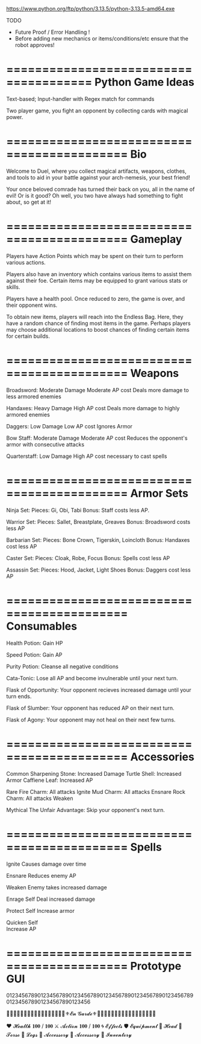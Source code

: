 
https://www.python.org/ftp/python/3.13.5/python-3.13.5-amd64.exe

TODO
- Future Proof / Error Handling !
- Before adding new mechanics or items/conditions/etc ensure that the robot approves!


======================================
            Python Game Ideas
======================================

Text-based; Input-handler with Regex match for commands

Two player game, you fight an opponent by collecting cards with magical power.

===========================================
                   Bio
===========================================

Welcome to Duel, where you collect magical artifacts, weapons, clothes, and tools to aid in your battle against your arch-nemesis, your best friend!

Your once beloved comrade has turned their back on you, all in the name of evil! Or is it good? Oh well, you two have always had something to fight about, so get at it!

===========================================
                Gameplay                 
===========================================

Players have Action Points which may be spent on their turn to perform various actions.

Players also have an inventory which contains various items to assist them against their foe. Certain items may be equipped to grant various stats or skills.

Players have a health pool. Once reduced to zero, the game is over, and their opponent wins.

To obtain new items, players will reach into the Endless Bag. Here, they have a random chance of finding most items in the game. Perhaps players may choose additional locations to boost chances of finding certain items for certain builds.

===========================================
Weapons
===========================================

Broadsword: 
    Moderate Damage
    Moderate AP cost
    Deals more damage to less armored enemies

Handaxes:
    Heavy Damage
    High AP cost
    Deals more damage to highly armored enemies

Daggers:
    Low Damage
    Low AP cost
    Ignores Armor

Bow Staff:
    Moderate Damage
    Moderate AP cost
    Reduces the opponent's armor with consecutive attacks

Quarterstaff:
    Low Damage
    High AP cost
    necessary to cast spells

===========================================
Armor Sets
===========================================

Ninja Set: 
    Pieces: Gi, Obi, Tabi
    Bonus: Staff costs less AP.

Warrior Set: 
    Pieces: Sallet, Breastplate, Greaves
    Bonus: Broadsword costs less AP

Barbarian Set: 
    Pieces: Bone Crown, Tigerskin, Loincloth
    Bonus: Handaxes cost less AP

Caster Set:
    Pieces: Cloak, Robe, Focus
    Bonus: Spells cost less AP

Assassin Set:
    Pieces: Hood, Jacket, Light Shoes
    Bonus: Daggers cost less AP
        
===========================================
Consumables
===========================================

Health Potion: Gain HP

Speed Potion: Gain AP

Purity Potion: Cleanse all negative conditions

Cata-Tonic: Lose all AP and become invulnerable until your next turn.

Flask of Opportunity: Your opponent recieves increased damage until your turn ends.

Flask of Slumber: Your opponent has reduced AP on their next turn.

Flask of Agony: Your opponent may not heal on their next few turns.

===========================================
Accessories
===========================================

Common
    Sharpening Stone: Increased Damage
    Turtle Shell: Increased Armor
    Caffiene Leaf: Increased AP

Rare
    Fire Charm: All attacks Ignite
    Mud Charm: All attacks Ensnare
    Rock Charm: All attacks Weaken

Mythical
    The Unfair Advantage: Skip your opponent's next turn.

===========================================
Spells
===========================================

Ignite
    Causes damage over time

Ensnare
    Reduces enemy AP

Weaken
    Enemy takes increased damage

Enrage Self
    Deal increased damage

Protect Self
    Increase armor

Quicken Self        
    Increase AP
        
        
        
===========================================
             Prototype GUI
===========================================

012345678901234567890123456789012345678901234567890123456789012345678901234567890123456


🔰🔰🔰🔰🔰🔰🔰🔰🔰🔰🔰🔰🔰🔰🔰🔰🔰⚜️𝓔𝓷 𝓖𝓪𝓻𝓭𝓮⚜️🔰🔰🔰🔰🔰🔰🔰🔰🔰🔰🔰🔰🔰🔰🔰🔰🔰

❤️ 𝓗𝓮𝓪𝓵𝓽𝓱 𝟏𝟎𝟎 / 𝟏𝟎𝟎
⚔️ 𝓐𝓬𝓽𝓲𝓸𝓷 𝟏𝟎𝟎 / 𝟏𝟎𝟎
🌀 𝓔𝓯𝓯𝓮𝓬𝓽𝓼
🛡️ 𝓔𝓺𝓾𝓲𝓹𝓶𝓮𝓷𝓽
    👑 𝓗𝓮𝓪𝓭
    🎽 𝓣𝓸𝓻𝓼𝓸
    🦿 𝓛𝓮𝓰𝓼
    💍 𝓐𝓬𝓬𝓮𝓼𝓼𝓸𝓻𝔂
    💍 𝓐𝓬𝓬𝓮𝓼𝓼𝓸𝓻𝔂
👝 𝓘𝓷𝓿𝓮𝓷𝓽𝓸𝓻𝔂




